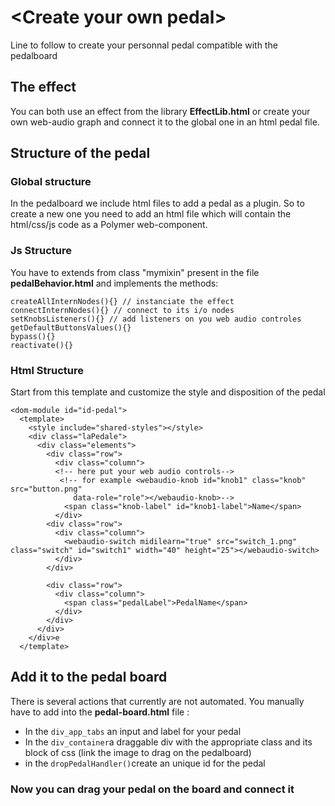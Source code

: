 # \<Create your own pedal>

Line to follow to create your personnal pedal compatible with the pedalboard

## The effect

You can both use an effect from the library **EffectLib.html** or create your own web-audio graph and connect it to the global one in an html pedal file.

## Structure of the pedal
### Global structure
In the pedalboard we include html files to add a pedal as a plugin. So to create a new one you need to add an html file which will contain the html/css/js code as a Polymer web-component.
### Js Structure
You have to extends from class "mymixin" present in the file **pedalBehavior.html** and implements the methods:
```
createAllInternNodes(){} // instanciate the effect
connectInternNodes(){} // connect to its i/o nodes
setKnobsListeners(){} // add listeners on you web audio controles
getDefaultButtonsValues(){}
bypass(){}
reactivate(){}
```
### Html Structure 
Start from this template and customize the style and disposition of the pedal
```
<dom-module id="id-pedal">
  <template>
    <style include="shared-styles"></style>
    <div class="laPedale">
      <div class="elements">
        <div class="row">
          <div class="column">
          <!-- here put your web audio controls-->
           <!-- for example <webaudio-knob id="knob1" class="knob" src="button.png"
              data-role="role"></webaudio-knob>-->
            <span class="knob-label" id="knob1-label">Name</span>
          </div>
        <div class="row">
          <div class="column">
            <webaudio-switch midilearn="true" src="switch_1.png" class="switch" id="switch1" width="40" height="25"></webaudio-switch>
          </div>
        </div>

        <div class="row">
          <div class="column">
            <span class="pedalLabel">PedalName</span>
          </div>
        </div>
      </div>
    </div>e
  </template>
```

## Add it to the pedal board

There is several actions that currently are not automated. You manually have to add into the **pedal-board.html** file :

 - In the `div_app_tabs` an input and label for your pedal
 - In the `div_container`a draggable div with the appropriate class and its block of css (link the image to drag on the pedalboard)
 - in the `dropPedalHandler()`create an unique id for the pedal

### Now you can drag your pedal on the board and connect it
